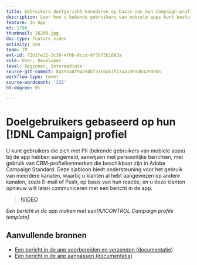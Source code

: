 ```yaml
---
title: Gebruikers doelgericht benaderen op basis van hun Campaign-profiel
description: Leer hoe u bekende gebruikers van mobiele apps kunt besturen met berichten die zijn aangepast met CRM-profielkenmerken.
feature: In App
kt: 1796
thumbnail: 26200.jpg
doc-type: feature video
activity: use
team: TM
exl-id: 72b1fe11-3c38-4f0b-8ccd-0f7b73b1083a
role: User, Developer
level: Beginner, Intermediate
source-git-commit: 84195adf94a98bf3150a51f17aa1de1d0329da05
workflow-type: tm+mt
source-wordcount: '132'
ht-degree: 6%

---
```


# Doelgebruikers gebaseerd op hun [!DNL Campaign] profiel

U kunt gebruikers die zich met PII (bekende gebruikers van mobiele apps) bij de app hebben aangemeld, aanwijzen met persoonlijke berichten, met gebruik van CRM-profielkenmerken die beschikbaar zijn in Adobe Campaign Standard. Deze sjabloon biedt ondersteuning voor het gebruik van meerdere kanalen, waarbij u klanten al hebt aangewezen op andere kanalen, zoals E-mail of Push, op basis van hun reactie, en u deze klanten opnieuw wilt laten communiceren met een bericht in de app.

>[!VIDEO](https://video.tv.adobe.com/v/26200?quality=12)

*Een bericht in de app maken met een[!UICONTROL Campaign profile template]*

## Aanvullende bronnen

* [Een bericht in de app voorbereiden en verzenden (documentatie)](https://experienceleague.adobe.com/docs/campaign-standard/using/communication-channels/in-app-messaging/preparing-and-sending-an-in-app-message.html?lang=en)
* [Een bericht in de app aanpassen (documentatie)](https://experienceleague.adobe.com/docs/campaign-standard/using/communication-channels/in-app-messaging/customizing-an-in-app-message.html?lang=en)
